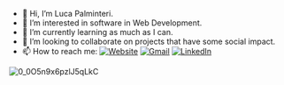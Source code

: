 
- 👋 Hi, I’m Luca Palminteri.
- 👀 I’m interested in software in Web Development.
- 🌱 I’m currently learning as much as I can.
- 💞️ I’m looking to collaborate on projects that have some social impact.
- 📫 How to reach me: <a href="https://lucapalminteri.com/" target="_blank"><img alt="Website" src="https://img.shields.io/badge/Website-fbf8cc?style=flat-square&logo=web&logoColor=FFF"></a> <a href="mailto:lucapalminteri02@gmail.com" target="_blank"><img alt="Gmail" src="https://img.shields.io/badge/Gmail-BB001B?style=flat-square&logo=gmail&logoColor=FFF"></a> <a href="https://www.linkedin.com/in/luca-palminteri/" target="_blank"><img alt="LinkedIn" src="https://img.shields.io/badge/LinkedIn-004182?style=flat-square&logo=linkedin&logoColor=FFF"></a>
<!--
## About me          
## 🛠️ Technologies 

### Frontend
<p>
  <a href="https://www.typescriptlang.org/"><img alt="TypeScript" src="https://img.shields.io/badge/TypeScript-007ACC.svg?style=flat-square&logo=typescript&logoColor=white"></a>
  <a href="https://github.com/LucaPalminteri"><img alt="HTML" src="https://img.shields.io/badge/HTML-E34F26.svg?style=flat-square&logo=html5&logoColor=white"></a>
  <a href="https://github.com/LucaPalminteri"><img alt="CSS" src="https://img.shields.io/badge/CSS-1572B6.svg?style=flat-square&logo=css3&logoColor=white"></a>
  <a href="https://github.com/LucaPalminteri"><img alt="SASS" src="https://img.shields.io/badge/Sass-hotpink.svg?style=flat-square&logo=SASS&logoColor=white"></a>
  <a href="https://github.com/LucaPalminteri"><img alt="JavaScript" src="https://img.shields.io/badge/JavaScript-F7DF1E.svg?style=flat-square&logo=javascript&logoColor=black"></a>
  <a href="https://github.com/LucaPalminteri"><img alt="React" src="https://img.shields.io/badge/React-45b8d8?style=flat-square&logo=react&logoColor=white"/></a>
  <a href="https://nextjs.org/"><img alt="NextJS" src="https://img.shields.io/badge/NextJS-efefef?style=flat-square&logo=Next.js&logoColor=000"/></a>
  <a href="https://www.figma.com/"><img alt="Figma" src="https://img.shields.io/badge/Figma-F24E1E?style=flat-square&logo=Figma&logoColor=000"/></a>
  <a href="https://tailwindcss.com/"><img alt="Tailwind" src="https://img.shields.io/badge/Taildwind-06B6D4?style=flat-square&logo=TailwindCSS&logoColor=fff"/></a>
  <a href="https://redux.js.org/"><img alt="Redux" src="https://img.shields.io/badge/Redux-764abc?style=flat-square&logo=redux&logoColor=FFF"/></a>
  <a href="https://reactnative.dev/"><img alt="React Native" src="https://img.shields.io/badge/React%20Native-45b8d8?style=flat-square&logo=react&logoColor=white"/></a>
  <a href="https://www.adobe.com/products/xd.html"><img alt="AdobeXD" src="https://img.shields.io/badge/AdobeHD-470137.svg?style=flat-square&logo=adobexd&logoColor=FE60F5"></a>
  <a href="https://chakra-ui.com/"><img alt="Chakra UI" src="https://img.shields.io/badge/Chakra%20UI-EFEFEF?style=flat-square&logo=CHAKRAUI&logoColor=29BFB3"></a>
</p>

### Backend
<p>   
  <a href="https://nodejs.org/en/"><img alt="Nodejs" src="https://img.shields.io/badge/-Nodejs-43853d?style=flat-square&logo=Node.js&logoColor=white" /></a>
  <a href="https://dotnet.microsoft.com/en-us/"><img alt=".NET" src="https://img.shields.io/badge/.NET-888888?style=flat-square&logo=.net&logoColor=FFF"></a>
  <a href="https://github.com/LucaPalminteri"><img alt="C#" src="https://custom-icon-badges.herokuapp.com/badge/C%23-68217A.svg?style=flat-square&logo=cs2&logoColor=white"></a>
  <a href="https://github.com/LucaPalminteri"><img alt="SQL" src="https://custom-icon-badges.herokuapp.com/badge/SQL-025E8C.svg?style=flat-square&logo=database&logoColor=white"></a>
  <a href="https://www.mysql.com/"><img alt="MySQL" src="https://img.shields.io/badge/MySQL-00f.svg?style=flat-square&logo=mysql&logoColor=white"></a>
  <a href="https://www.microsoft.com/en-us/sql-server/sql-server-2019"><img alt="Microsoft-sql-server" src="https://img.shields.io/badge/Microsoft_SQL_SERVER-grey.svg?style=flat-square&logo=microsoft-sql-server&logoColor=white%22"></a>
  <a href="https://www.postgresql.org/"><img alt="PostgreSQL" src="https://img.shields.io/badge/-PostgreSQL-0064a5?style=flat-square&logo=postgresql&logoColor=white"></a>
  <a href="https://jwt.io/"><img alt="JWT" src="https://img.shields.io/badge/-JWT-333?style=flat-square&logo=jsonwebtokens&logoColor=white"></a>
  <a href="https://supabase.com/"><img alt="supabase" src="https://img.shields.io/badge/-supabase-333?style=flat-square&logo=supabase&logoColor=3ECF8E"></a>
  <a href="https://firebase.google.com/"><img alt="Firebase" src="https://img.shields.io/badge/-firebase-039BE5?style=flat-square&logo=firebase&logoColor=FFCC2E"></a>
  <a href="https://www.postman.com/"><img alt="Postman" src="https://img.shields.io/badge/Postman-FF6C37?style=flat-square&logo=postman&logoColor=white"></a>        
  <a href="https://insomnia.rest/"><img alt="insomnia" src="https://img.shields.io/badge/-insomnia-675BC0?style=flat-square&logo=insomnia&logoColor=fff"></a>
  <a href="https://expressjs.com/"><img alt="express" src="https://img.shields.io/badge/-express-EEE?style=flat-square&logo=express&logoColor=000"></a>
  <a href="https://redis.io/"><img alt="redis" src="https://img.shields.io/badge/Redis-800?style=flat-square&logo=redis&logoColor=F00"></a>
  
</p>

### DevOps
<p>
  <a href="https://www.docker.com/"><img alt="Docker" src="https://img.shields.io/badge/-Docker-46a2f1?style=flat-square&logo=docker&logoColor=white" /></a>
  <a href="https://kubernetes.io/"><img alt="Kubernetes" src="https://img.shields.io/badge/-Kubernetes-020381?style=flat-square&logo=kubernetes&logoColor=white" /></a>
  <a href="https://www.gnu.org/software/bash/"><img alt="Bash" src="https://img.shields.io/badge/Bash-121011?style=flat-square&logo=gnu-bash&logoColor=white"></a>
  <a href="https://github.com/LucaPalminteri"><img alt="Linux" src="https://img.shields.io/badge/Linux-EEE?style=flat-square&logo=linux&logoColor=black"></a>
  <a href="https://ubuntu.com/"><img alt="ubuntu" src="https://img.shields.io/badge/-ubuntu-E95420?style=flat-square&logo=ubuntu&logoColor=white"></a>
  <a href="https://www.digitalocean.com/"><img alt="DigitalOcean" src="https://img.shields.io/badge/-DigitalOcean-0080FF?style=flat-square&logo=digitalocean&logoColor=white"></a>
</p>

### Tools
<p> 
  <a href="https://git-scm.com/"><img alt="Git" src="https://img.shields.io/badge/Git-F05033.svg?style=flat-square&logo=git&logoColor=white"></a>
  <a href="https://www.npmjs.com/"><img alt="npm" src="https://img.shields.io/badge/-npm-CB3837?style=flat-square&logo=npm&logoColor=white"/></a>
  <a href="https://yarnpkg.com/"><img alt="yarn" src="https://img.shields.io/badge/yarn-2188b6?style=flat-square&logo=yarn&logoColor=FFF"/></a>
  <a href="https://github.com/LucaPalminteri"><img alt="GitHub" src="https://img.shields.io/badge/GitHub-333333?style=flat-square&logo=github&logoColor=FFF"/></a>
  <a href="https://github.com/LucaPalminteri"><img alt="GitLab" src="https://img.shields.io/badge/GitLab-333333?style=flat-square&logo=gitlab&logoColor=FFF"/></a>
  <a href="https://github.com/LucaPalminteri"><img alt="JSON" src="https://img.shields.io/badge/JSON-555555?style=flat-square&logo=JSON&logoColor=FFF"></a>
  <a href="https://vitejs.dev/"><img alt="Vite" src="https://img.shields.io/badge/Vite-646cff?style=flat-square&logo=VITE&logoColor=FFF"></a>
  <a href="https://www.atlassian.com/software/jira"><img alt="jira" src="https://img.shields.io/badge/-jira-0255CF?style=flat-square&logo=jira&logoColor=FFF"></a>
  <a href="https://eslint.org/"><img alt="ESLint" src="https://img.shields.io/badge/-ESLint-EEE?style=flat-square&logo=eslint&logoColor=4339D6"></a>
  <a href="https://axios-http.com/"><img alt="axios" src="https://img.shields.io/badge/Axios-EFEFEF?style=flat-square&logo=axios&logoColor=6038D6"></a>
  
</p>

### Knowledge but not working with
<p> 
  <a href="https://github.com/LucaPalminteri"><img alt="C++" src="https://img.shields.io/badge/C++-2122b6?style=flat-square&logo=cplusplus&logoColor=FFF">
  <a href="https://www.python.org/"><img alt="Python" src="https://img.shields.io/badge/Python-3b6b94?style=flat-square&logo=python&logoColor=FFF"> 
  <a href="https://www.mongodb.com/"><img alt="MongoDB" src="https://img.shields.io/badge/-MongoDB-000?style=flat-square&logo=mongodb&logoColor=00ED64"> 
  <a href="https://sequelize.org/"><img alt="Sequelize" src="https://img.shields.io/badge/Sequelize-02afef?style=flat-square&logo=sequelize&logoColor=FFF"> 
  <a href="https://github.com/LucaPalminteri"><img alt="Wordpress" src="https://img.shields.io/badge/Wordpress-21759B?style=flat-square&logo=wordpress&logoColor=white"></a>
</p>

## 🤓 Learning
<p> 
    <a href="https://https://www.rust-lang.org/"><img alt="Rust" src="https://img.shields.io/badge/-Rust-000?style=flat-square&logo=rust&logoColor=FFF" /></a>
</p>
-->

![0_0O5n9x6pzlJ5qLkC](https://user-images.githubusercontent.com/96749856/159160528-4b4a3022-9dc4-426c-a702-c60d0dee1fc6.gif)
